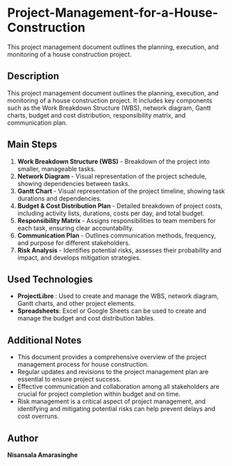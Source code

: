 # Project-Management-for-a-House-Construction
This project management document outlines the planning, execution, and monitoring of a house construction project.
<h2>Description</h2>
    <p>This project management document outlines the planning, execution, and monitoring of a house construction project. It includes key components such as the Work Breakdown Structure (WBS), network diagram, Gantt charts, budget and cost distribution, responsibility matrix, and communication plan.</p>
<h2>Main Steps</h2>
<ol>
    <li><b>Work Breakdown Structure (WBS)</b> - Breakdown of the project into smaller, manageable tasks.</li>
    <li><b>Network Diagram </b> - Visual representation of the project schedule, showing dependencies between tasks.</li>
    <li><b>Gantt Chart </b> - Visual representation of the project timeline, showing task durations and dependencies.</li>
    <li><b>Budget & Cost Distribution Plan </b> - Detailed breakdown of project costs, including activity lists, durations, costs per day, and total budget.</li>
    <li><b>Responsibility Matrix </b> - Assigns responsibilities to team members for each task, ensuring clear accountability.</li>
    <li><b>Communication Plan </b> - Outlines communication methods, frequency, and purpose for different stakeholders.</li>
    <li><b>Risk Analysis </b> - Identifies potential risks, assesses their probability and impact, and develops mitigation strategies.</li>
</ol>

<h2>Used Technologies</h2>
<ul>
    <li><b>ProjectLibre </b>: Used to create and manage the WBS, network diagram, Gantt charts, and other project elements.</li>
    <li><b>Spreadsheets</b>: Excel or Google Sheets can be used to create and manage the budget and cost distribution tables.</li>
</ul>

<h2>Additional Notes</h2>
<ul>
    <li>This document provides a comprehensive overview of the project management process for house construction.</li>
    <li>Regular updates and revisions to the project management plan are essential to ensure project success.</li>
    <li>Effective communication and collaboration among all stakeholders are crucial for project completion within budget and on time.</li>
    <li>Risk management is a critical aspect of project management, and identifying and mitigating potential risks can help prevent delays and cost overruns.</li>
</ul>
<h2>Author</h2>
<p><strong>Nisansala Amarasinghe</strong></p>
